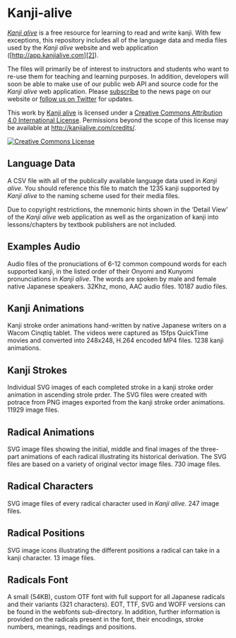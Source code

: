Kanji-alive
===========

[_Kanji alive_][1] is a free resource for learning to read and write kanji. With few exceptions, this repository includes all of the language data and media files used by the _Kanji alive_ website and web application ([http://app.kanjialive.com][2]). 

The files will primarily be of interest to instructors and students who want to re-use them for teaching and learning purposes. In addition, developers will soon be able to make use of our public web API and source code for the _Kanji alive_ web application. Please [subscribe][3] to the news page on our website or [follow us on Twitter][4] for updates.

This work by <a xmlns:cc="http://creativecommons.org/ns#" href="http://kanjialive.com" property="cc:attributionName" rel="cc:attributionURL">Kanji alive</a> is licensed under a <a rel="license" href="http://creativecommons.org/licenses/by/4.0/">Creative Commons Attribution 4.0 International License</a>. Permissions beyond the scope of this license may be available at <a xmlns:cc="http://creativecommons.org/ns#" href="http://kanjialive.com/credits/" rel="cc:morePermissions">http://kanjialive.com/credits/</a>.

<a rel="license" href="http://creativecommons.org/licenses/by/4.0/"><img alt="Creative Commons License" style="border-width:0" src="https://i.creativecommons.org/l/by/4.0/88x31.png" /></a><br />

Language Data
---- 
A CSV file with all of the publically available language data used in _Kanji alive_. You should reference this file to match the 1235 kanji supported by _Kanji alive_ to the naming scheme used for their media files.

Due to copyright restrictions, the mnemonic hints shown in the ‘Detail View’ of the _Kanji alive_ web application as well as the organization of kanji into lessons/chapters by textbook publishers are not included.

Examples Audio
---- 
Audio files of the pronuciations of 6-12 common compound words for each supported kanji, in the listed order of their Onyomi and Kunyomi pronunciations in _Kanji alive_. The words are spoken by male and female native Japanese speakers. 32Khz, mono, AAC audio files. 10187 audio files.

Kanji Animations
---- 
Kanji stroke order animations hand-written by native Japanese writers on a Wacom Cinqtiq tablet. The videos were captured as 15fps QuickTime movies and converted into 248x248, H.264 encoded MP4 files. 1238 kanji animations.

Kanji Strokes
---- 
Individual SVG images of each completed stroke in a kanji stroke order animation in ascending strole prder. The SVG files were created with potrace from PNG images exported from the kanji stroke order animations. 11929 image files.

Radical Animations
---- 
SVG image files showing the initial, middle and final images of the three-part animations of each radical illustrating its historical derivation. The SVG files are based on a variety of original vector image files. 730 image files.

Radical Characters
---- 
SVG image files of every radical character used in _Kanji alive_. 247 image files.

Radical Positions
---- 
SVG image icons illustrating the different positions a radical can take in a kanji character. 13 image files.

Radicals Font
---- 
A small (54KB), custom OTF font with full support for all Japanese radicals and their variants (321 characters). EOT, TTF, SVG and WOFF versions can be found in the webfonts sub-directory. In addition, further information is provided on the radicals present in the font, their encodings, stroke numbers, meanings, readings and positions. 

[1]:	http://kanjialive.com
[2]:	http://app.kanjialive.com
[3]:	http://kanjialive.com/feed/
[4]:	https://twitter.com/kanjialive
